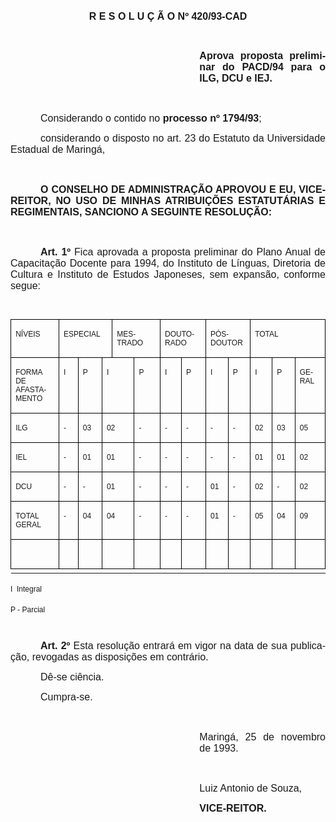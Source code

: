 <body lang=PT-BR style='tab-interval:36.0pt'>

<div class=Section1>

<p class=MsoNormal align=center style='text-align:center'><b style='mso-bidi-font-weight:
normal'><span style='font-size:12.0pt;mso-bidi-font-size:10.0pt;font-family:
Arial'>R E S O L U Ç Ã O Nº 420/93-CAD<o:p></o:p></span></b></p>

<p class=MsoNormal><o:p>&nbsp;</o:p></p>

<p class=MsoNormal style='margin-left:8.0cm;text-align:justify'><b
style='mso-bidi-font-weight:normal'><span style='font-size:12.0pt;font-family:
Arial'>Aprova proposta preliminar do PACD/94 para o ILG, DCU e IEJ.<o:p></o:p></span></b></p>

<p class=MsoNormal style='text-align:justify'><span style='font-size:12.0pt;
font-family:Arial'><o:p>&nbsp;</o:p></span></p>

<p class=MsoNormal style='text-align:justify;text-indent:36.0pt'><span
style='font-size:12.0pt;font-family:Arial'>Considerando o contido no <b
style='mso-bidi-font-weight:normal'>processo nº 1794/93</b>; <o:p></o:p></span></p>

<p class=MsoNormal style='text-align:justify;text-indent:36.0pt'><span
style='font-size:12.0pt;font-family:Arial'>considerando o disposto no art. 23
do Estatuto da Universidade Estadual de Maringá,<o:p></o:p></span></p>

<p class=MsoNormal style='text-align:justify'><span style='font-size:12.0pt;
font-family:Arial'><o:p>&nbsp;</o:p></span></p>

<p class=MsoNormal style='text-align:justify;text-indent:36.0pt'><b
style='mso-bidi-font-weight:normal'><span style='font-size:12.0pt;font-family:
Arial'>O CONSELHO DE ADMINISTRAÇÃO APROVOU E EU, VICE-REITOR, NO USO DE MINHAS
ATRIBUIÇÕES ESTATUTÁRIAS E REGIMENTAIS, SANCIONO A SEGUINTE RESOLUÇÃO:<o:p></o:p></span></b></p>

<p class=MsoNormal style='text-align:justify'><span style='font-size:12.0pt;
font-family:Arial'><o:p>&nbsp;</o:p></span></p>

<p class=MsoNormal style='text-align:justify;text-indent:36.0pt'><b
style='mso-bidi-font-weight:normal'><span style='font-size:12.0pt;font-family:
Arial'>Art. 1º</span></b><span style='font-size:12.0pt;font-family:Arial'> Fica
aprovada a proposta preliminar do Plano Anual de Capacitação Docente para 1994,
do Instituto de Línguas, Diretoria de Cultura e Instituto de Estudos Japoneses,
sem expansão, conforme segue:<o:p></o:p></span></p>

<p class=MsoNormal style='text-align:justify'><span style='font-size:9.0pt;
font-family:Arial'><o:p>&nbsp;</o:p></span></p>

<table class=MsoTableGrid border=1 cellspacing=0 cellpadding=0
 style='border-collapse:collapse;border:none;mso-border-alt:solid windowtext .5pt;
 mso-yfti-tbllook:480;mso-padding-alt:0cm 5.4pt 0cm 5.4pt;mso-border-insideh:
 .5pt solid windowtext;mso-border-insidev:.5pt solid windowtext'>
 <tr style='mso-yfti-irow:0;mso-yfti-firstrow:yes'>
  <td width=104 valign=top style='width:78.35pt;border:solid windowtext 1.0pt;
  mso-border-alt:solid windowtext .5pt;padding:0cm 5.4pt 0cm 5.4pt'>
  <p class=MsoNormal style='text-align:justify'><span style='font-size:9.0pt;
  font-family:Arial'>NÍVEIS<o:p></o:p></span></p>
  </td>
  <td width=87 colspan=3 valign=top style='width:65.0pt;border:solid windowtext 1.0pt;
  border-left:none;mso-border-left-alt:solid windowtext .5pt;mso-border-alt:
  solid windowtext .5pt;padding:0cm 5.4pt 0cm 5.4pt'>
  <p class=MsoNormal style='text-align:justify'><span style='font-size:9.0pt;
  font-family:Arial'>ESPECIAL<o:p></o:p></span></p>
  </td>
  <td width=91 colspan=2 valign=top style='width:68.2pt;border:solid windowtext 1.0pt;
  border-left:none;mso-border-left-alt:solid windowtext .5pt;mso-border-alt:
  solid windowtext .5pt;padding:0cm 5.4pt 0cm 5.4pt'>
  <p class=MsoNormal style='text-align:justify'><span style='font-size:9.0pt;
  font-family:Arial'>MESTRADO<o:p></o:p></span></p>
  </td>
  <td width=95 colspan=2 valign=top style='width:71.45pt;border:solid windowtext 1.0pt;
  border-left:none;mso-border-left-alt:solid windowtext .5pt;mso-border-alt:
  solid windowtext .5pt;padding:0cm 5.4pt 0cm 5.4pt'>
  <p class=MsoNormal style='text-align:justify'><span style='font-size:9.0pt;
  font-family:Arial'>DOUTORADO<o:p></o:p></span></p>
  </td>
  <td width=84 colspan=2 valign=top style='width:63.25pt;border:solid windowtext 1.0pt;
  border-left:none;mso-border-left-alt:solid windowtext .5pt;mso-border-alt:
  solid windowtext .5pt;padding:0cm 5.4pt 0cm 5.4pt'>
  <p class=MsoNormal style='text-align:justify'><span style='font-size:9.0pt;
  font-family:Arial'>PÓS-DOUTOR<o:p></o:p></span></p>
  </td>
  <td width=129 colspan=3 valign=top style='width:96.55pt;border:solid windowtext 1.0pt;
  border-left:none;mso-border-left-alt:solid windowtext .5pt;mso-border-alt:
  solid windowtext .5pt;padding:0cm 5.4pt 0cm 5.4pt'>
  <p class=MsoNormal style='text-align:justify'><span style='font-size:9.0pt;
  font-family:Arial'>TOTAL<o:p></o:p></span></p>
  </td>
 </tr>
 <tr style='mso-yfti-irow:1'>
  <td width=104 valign=top style='width:78.35pt;border:solid windowtext 1.0pt;
  border-top:none;mso-border-top-alt:solid windowtext .5pt;mso-border-alt:solid windowtext .5pt;
  padding:0cm 5.4pt 0cm 5.4pt'>
  <p class=MsoNormal style='text-align:justify'><span style='font-size:9.0pt;
  font-family:Arial'>FORMA DE AFASTAMENTO<o:p></o:p></span></p>
  </td>
  <td width=42 valign=top style='width:31.25pt;border-top:none;border-left:
  none;border-bottom:solid windowtext 1.0pt;border-right:solid windowtext 1.0pt;
  mso-border-top-alt:solid windowtext .5pt;mso-border-left-alt:solid windowtext .5pt;
  mso-border-alt:solid windowtext .5pt;padding:0cm 5.4pt 0cm 5.4pt'>
  <p class=MsoNormal style='text-align:justify'><span style='font-size:9.0pt;
  font-family:Arial'>I<o:p></o:p></span></p>
  </td>
  <td width=44 valign=top style='width:32.9pt;border-top:none;border-left:none;
  border-bottom:solid windowtext 1.0pt;border-right:solid windowtext 1.0pt;
  mso-border-top-alt:solid windowtext .5pt;mso-border-left-alt:solid windowtext .5pt;
  mso-border-alt:solid windowtext .5pt;padding:0cm 5.4pt 0cm 5.4pt'>
  <p class=MsoNormal style='text-align:justify'><span style='font-size:9.0pt;
  font-family:Arial'>P<o:p></o:p></span></p>
  </td>
  <td width=44 colspan=2 valign=top style='width:32.85pt;border-top:none;
  border-left:none;border-bottom:solid windowtext 1.0pt;border-right:solid windowtext 1.0pt;
  mso-border-top-alt:solid windowtext .5pt;mso-border-left-alt:solid windowtext .5pt;
  mso-border-alt:solid windowtext .5pt;padding:0cm 5.4pt 0cm 5.4pt'>
  <p class=MsoNormal style='text-align:justify'><span style='font-size:9.0pt;
  font-family:Arial'>I<o:p></o:p></span></p>
  </td>
  <td width=48 valign=top style='width:36.2pt;border-top:none;border-left:none;
  border-bottom:solid windowtext 1.0pt;border-right:solid windowtext 1.0pt;
  mso-border-top-alt:solid windowtext .5pt;mso-border-left-alt:solid windowtext .5pt;
  mso-border-alt:solid windowtext .5pt;padding:0cm 5.4pt 0cm 5.4pt'>
  <p class=MsoNormal style='text-align:justify'><span style='font-size:9.0pt;
  font-family:Arial'>P<o:p></o:p></span></p>
  </td>
  <td width=44 valign=top style='width:33.0pt;border-top:none;border-left:none;
  border-bottom:solid windowtext 1.0pt;border-right:solid windowtext 1.0pt;
  mso-border-top-alt:solid windowtext .5pt;mso-border-left-alt:solid windowtext .5pt;
  mso-border-alt:solid windowtext .5pt;padding:0cm 5.4pt 0cm 5.4pt'>
  <p class=MsoNormal style='text-align:justify'><span style='font-size:9.0pt;
  font-family:Arial'>I<o:p></o:p></span></p>
  </td>
  <td width=51 valign=top style='width:38.45pt;border-top:none;border-left:
  none;border-bottom:solid windowtext 1.0pt;border-right:solid windowtext 1.0pt;
  mso-border-top-alt:solid windowtext .5pt;mso-border-left-alt:solid windowtext .5pt;
  mso-border-alt:solid windowtext .5pt;padding:0cm 5.4pt 0cm 5.4pt'>
  <p class=MsoNormal style='text-align:justify'><span style='font-size:9.0pt;
  font-family:Arial'>P<o:p></o:p></span></p>
  </td>
  <td width=36 valign=top style='width:27.05pt;border-top:none;border-left:
  none;border-bottom:solid windowtext 1.0pt;border-right:solid windowtext 1.0pt;
  mso-border-top-alt:solid windowtext .5pt;mso-border-left-alt:solid windowtext .5pt;
  mso-border-alt:solid windowtext .5pt;padding:0cm 5.4pt 0cm 5.4pt'>
  <p class=MsoNormal style='text-align:justify'><span style='font-size:9.0pt;
  font-family:Arial'>I<o:p></o:p></span></p>
  </td>
  <td width=48 valign=top style='width:36.2pt;border-top:none;border-left:none;
  border-bottom:solid windowtext 1.0pt;border-right:solid windowtext 1.0pt;
  mso-border-top-alt:solid windowtext .5pt;mso-border-left-alt:solid windowtext .5pt;
  mso-border-alt:solid windowtext .5pt;padding:0cm 5.4pt 0cm 5.4pt'>
  <p class=MsoNormal style='text-align:justify'><span style='font-size:9.0pt;
  font-family:Arial'>P<o:p></o:p></span></p>
  </td>
  <td width=34 valign=top style='width:25.8pt;border-top:none;border-left:none;
  border-bottom:solid windowtext 1.0pt;border-right:solid windowtext 1.0pt;
  mso-border-top-alt:solid windowtext .5pt;mso-border-left-alt:solid windowtext .5pt;
  mso-border-alt:solid windowtext .5pt;padding:0cm 5.4pt 0cm 5.4pt'>
  <p class=MsoNormal style='text-align:justify'><span style='font-size:9.0pt;
  font-family:Arial'>I<o:p></o:p></span></p>
  </td>
  <td width=39 valign=top style='width:29.4pt;border-top:none;border-left:none;
  border-bottom:solid windowtext 1.0pt;border-right:solid windowtext 1.0pt;
  mso-border-top-alt:solid windowtext .5pt;mso-border-left-alt:solid windowtext .5pt;
  mso-border-alt:solid windowtext .5pt;padding:0cm 5.4pt 0cm 5.4pt'>
  <p class=MsoNormal style='text-align:justify'><span style='font-size:9.0pt;
  font-family:Arial'>P<o:p></o:p></span></p>
  </td>
  <td width=55 valign=top style='width:41.35pt;border-top:none;border-left:
  none;border-bottom:solid windowtext 1.0pt;border-right:solid windowtext 1.0pt;
  mso-border-top-alt:solid windowtext .5pt;mso-border-left-alt:solid windowtext .5pt;
  mso-border-alt:solid windowtext .5pt;padding:0cm 5.4pt 0cm 5.4pt'>
  <p class=MsoNormal style='text-align:justify'><span style='font-size:9.0pt;
  font-family:Arial'>GERAL<o:p></o:p></span></p>
  </td>
 </tr>
 <tr style='mso-yfti-irow:2'>
  <td width=104 valign=top style='width:78.35pt;border:solid windowtext 1.0pt;
  border-top:none;mso-border-top-alt:solid windowtext .5pt;mso-border-alt:solid windowtext .5pt;
  padding:0cm 5.4pt 0cm 5.4pt'>
  <p class=MsoNormal style='text-align:justify'><span style='font-size:9.0pt;
  font-family:Arial'>ILG<o:p></o:p></span></p>
  </td>
  <td width=42 valign=top style='width:31.25pt;border-top:none;border-left:
  none;border-bottom:solid windowtext 1.0pt;border-right:solid windowtext 1.0pt;
  mso-border-top-alt:solid windowtext .5pt;mso-border-left-alt:solid windowtext .5pt;
  mso-border-alt:solid windowtext .5pt;padding:0cm 5.4pt 0cm 5.4pt'>
  <p class=MsoNormal style='text-align:justify'><span style='font-size:9.0pt;
  font-family:Arial'>-<o:p></o:p></span></p>
  </td>
  <td width=44 valign=top style='width:32.9pt;border-top:none;border-left:none;
  border-bottom:solid windowtext 1.0pt;border-right:solid windowtext 1.0pt;
  mso-border-top-alt:solid windowtext .5pt;mso-border-left-alt:solid windowtext .5pt;
  mso-border-alt:solid windowtext .5pt;padding:0cm 5.4pt 0cm 5.4pt'>
  <p class=MsoNormal style='text-align:justify'><span style='font-size:9.0pt;
  font-family:Arial'>03<o:p></o:p></span></p>
  </td>
  <td width=44 colspan=2 valign=top style='width:32.85pt;border-top:none;
  border-left:none;border-bottom:solid windowtext 1.0pt;border-right:solid windowtext 1.0pt;
  mso-border-top-alt:solid windowtext .5pt;mso-border-left-alt:solid windowtext .5pt;
  mso-border-alt:solid windowtext .5pt;padding:0cm 5.4pt 0cm 5.4pt'>
  <p class=MsoNormal style='text-align:justify'><span style='font-size:9.0pt;
  font-family:Arial'>02<o:p></o:p></span></p>
  </td>
  <td width=48 valign=top style='width:36.2pt;border-top:none;border-left:none;
  border-bottom:solid windowtext 1.0pt;border-right:solid windowtext 1.0pt;
  mso-border-top-alt:solid windowtext .5pt;mso-border-left-alt:solid windowtext .5pt;
  mso-border-alt:solid windowtext .5pt;padding:0cm 5.4pt 0cm 5.4pt'>
  <p class=MsoNormal style='text-align:justify'><span style='font-size:9.0pt;
  font-family:Arial'>-<o:p></o:p></span></p>
  </td>
  <td width=44 valign=top style='width:33.0pt;border-top:none;border-left:none;
  border-bottom:solid windowtext 1.0pt;border-right:solid windowtext 1.0pt;
  mso-border-top-alt:solid windowtext .5pt;mso-border-left-alt:solid windowtext .5pt;
  mso-border-alt:solid windowtext .5pt;padding:0cm 5.4pt 0cm 5.4pt'>
  <p class=MsoNormal style='text-align:justify'><span style='font-size:9.0pt;
  font-family:Arial'>-<o:p></o:p></span></p>
  </td>
  <td width=51 valign=top style='width:38.45pt;border-top:none;border-left:
  none;border-bottom:solid windowtext 1.0pt;border-right:solid windowtext 1.0pt;
  mso-border-top-alt:solid windowtext .5pt;mso-border-left-alt:solid windowtext .5pt;
  mso-border-alt:solid windowtext .5pt;padding:0cm 5.4pt 0cm 5.4pt'>
  <p class=MsoNormal style='text-align:justify'><span style='font-size:9.0pt;
  font-family:Arial'>-<o:p></o:p></span></p>
  </td>
  <td width=36 valign=top style='width:27.05pt;border-top:none;border-left:
  none;border-bottom:solid windowtext 1.0pt;border-right:solid windowtext 1.0pt;
  mso-border-top-alt:solid windowtext .5pt;mso-border-left-alt:solid windowtext .5pt;
  mso-border-alt:solid windowtext .5pt;padding:0cm 5.4pt 0cm 5.4pt'>
  <p class=MsoNormal style='text-align:justify'><span style='font-size:9.0pt;
  font-family:Arial'>-<o:p></o:p></span></p>
  </td>
  <td width=48 valign=top style='width:36.2pt;border-top:none;border-left:none;
  border-bottom:solid windowtext 1.0pt;border-right:solid windowtext 1.0pt;
  mso-border-top-alt:solid windowtext .5pt;mso-border-left-alt:solid windowtext .5pt;
  mso-border-alt:solid windowtext .5pt;padding:0cm 5.4pt 0cm 5.4pt'>
  <p class=MsoNormal style='text-align:justify'><span style='font-size:9.0pt;
  font-family:Arial'>-<o:p></o:p></span></p>
  </td>
  <td width=34 valign=top style='width:25.8pt;border-top:none;border-left:none;
  border-bottom:solid windowtext 1.0pt;border-right:solid windowtext 1.0pt;
  mso-border-top-alt:solid windowtext .5pt;mso-border-left-alt:solid windowtext .5pt;
  mso-border-alt:solid windowtext .5pt;padding:0cm 5.4pt 0cm 5.4pt'>
  <p class=MsoNormal style='text-align:justify'><span style='font-size:9.0pt;
  font-family:Arial'>02<o:p></o:p></span></p>
  </td>
  <td width=39 valign=top style='width:29.4pt;border-top:none;border-left:none;
  border-bottom:solid windowtext 1.0pt;border-right:solid windowtext 1.0pt;
  mso-border-top-alt:solid windowtext .5pt;mso-border-left-alt:solid windowtext .5pt;
  mso-border-alt:solid windowtext .5pt;padding:0cm 5.4pt 0cm 5.4pt'>
  <p class=MsoNormal style='text-align:justify'><span style='font-size:9.0pt;
  font-family:Arial'>03<o:p></o:p></span></p>
  </td>
  <td width=55 valign=top style='width:41.35pt;border-top:none;border-left:
  none;border-bottom:solid windowtext 1.0pt;border-right:solid windowtext 1.0pt;
  mso-border-top-alt:solid windowtext .5pt;mso-border-left-alt:solid windowtext .5pt;
  mso-border-alt:solid windowtext .5pt;padding:0cm 5.4pt 0cm 5.4pt'>
  <p class=MsoNormal style='text-align:justify'><span style='font-size:9.0pt;
  font-family:Arial'>05<o:p></o:p></span></p>
  </td>
 </tr>
 <tr style='mso-yfti-irow:3'>
  <td width=104 valign=top style='width:78.35pt;border:solid windowtext 1.0pt;
  border-top:none;mso-border-top-alt:solid windowtext .5pt;mso-border-alt:solid windowtext .5pt;
  padding:0cm 5.4pt 0cm 5.4pt'>
  <p class=MsoNormal style='text-align:justify'><span style='font-size:9.0pt;
  font-family:Arial'>IEL<o:p></o:p></span></p>
  </td>
  <td width=42 valign=top style='width:31.25pt;border-top:none;border-left:
  none;border-bottom:solid windowtext 1.0pt;border-right:solid windowtext 1.0pt;
  mso-border-top-alt:solid windowtext .5pt;mso-border-left-alt:solid windowtext .5pt;
  mso-border-alt:solid windowtext .5pt;padding:0cm 5.4pt 0cm 5.4pt'>
  <p class=MsoNormal style='text-align:justify'><span style='font-size:9.0pt;
  font-family:Arial'>-<o:p></o:p></span></p>
  </td>
  <td width=44 valign=top style='width:32.9pt;border-top:none;border-left:none;
  border-bottom:solid windowtext 1.0pt;border-right:solid windowtext 1.0pt;
  mso-border-top-alt:solid windowtext .5pt;mso-border-left-alt:solid windowtext .5pt;
  mso-border-alt:solid windowtext .5pt;padding:0cm 5.4pt 0cm 5.4pt'>
  <p class=MsoNormal style='text-align:justify'><span style='font-size:9.0pt;
  font-family:Arial'>01<o:p></o:p></span></p>
  </td>
  <td width=44 colspan=2 valign=top style='width:32.85pt;border-top:none;
  border-left:none;border-bottom:solid windowtext 1.0pt;border-right:solid windowtext 1.0pt;
  mso-border-top-alt:solid windowtext .5pt;mso-border-left-alt:solid windowtext .5pt;
  mso-border-alt:solid windowtext .5pt;padding:0cm 5.4pt 0cm 5.4pt'>
  <p class=MsoNormal style='text-align:justify'><span style='font-size:9.0pt;
  font-family:Arial'>01<o:p></o:p></span></p>
  </td>
  <td width=48 valign=top style='width:36.2pt;border-top:none;border-left:none;
  border-bottom:solid windowtext 1.0pt;border-right:solid windowtext 1.0pt;
  mso-border-top-alt:solid windowtext .5pt;mso-border-left-alt:solid windowtext .5pt;
  mso-border-alt:solid windowtext .5pt;padding:0cm 5.4pt 0cm 5.4pt'>
  <p class=MsoNormal style='text-align:justify'><span style='font-size:9.0pt;
  font-family:Arial'>-<o:p></o:p></span></p>
  </td>
  <td width=44 valign=top style='width:33.0pt;border-top:none;border-left:none;
  border-bottom:solid windowtext 1.0pt;border-right:solid windowtext 1.0pt;
  mso-border-top-alt:solid windowtext .5pt;mso-border-left-alt:solid windowtext .5pt;
  mso-border-alt:solid windowtext .5pt;padding:0cm 5.4pt 0cm 5.4pt'>
  <p class=MsoNormal style='text-align:justify'><span style='font-size:9.0pt;
  font-family:Arial'>-<o:p></o:p></span></p>
  </td>
  <td width=51 valign=top style='width:38.45pt;border-top:none;border-left:
  none;border-bottom:solid windowtext 1.0pt;border-right:solid windowtext 1.0pt;
  mso-border-top-alt:solid windowtext .5pt;mso-border-left-alt:solid windowtext .5pt;
  mso-border-alt:solid windowtext .5pt;padding:0cm 5.4pt 0cm 5.4pt'>
  <p class=MsoNormal style='text-align:justify'><span style='font-size:9.0pt;
  font-family:Arial'>-<o:p></o:p></span></p>
  </td>
  <td width=36 valign=top style='width:27.05pt;border-top:none;border-left:
  none;border-bottom:solid windowtext 1.0pt;border-right:solid windowtext 1.0pt;
  mso-border-top-alt:solid windowtext .5pt;mso-border-left-alt:solid windowtext .5pt;
  mso-border-alt:solid windowtext .5pt;padding:0cm 5.4pt 0cm 5.4pt'>
  <p class=MsoNormal style='text-align:justify'><span style='font-size:9.0pt;
  font-family:Arial'>-<o:p></o:p></span></p>
  </td>
  <td width=48 valign=top style='width:36.2pt;border-top:none;border-left:none;
  border-bottom:solid windowtext 1.0pt;border-right:solid windowtext 1.0pt;
  mso-border-top-alt:solid windowtext .5pt;mso-border-left-alt:solid windowtext .5pt;
  mso-border-alt:solid windowtext .5pt;padding:0cm 5.4pt 0cm 5.4pt'>
  <p class=MsoNormal style='text-align:justify'><span style='font-size:9.0pt;
  font-family:Arial'>-<o:p></o:p></span></p>
  </td>
  <td width=34 valign=top style='width:25.8pt;border-top:none;border-left:none;
  border-bottom:solid windowtext 1.0pt;border-right:solid windowtext 1.0pt;
  mso-border-top-alt:solid windowtext .5pt;mso-border-left-alt:solid windowtext .5pt;
  mso-border-alt:solid windowtext .5pt;padding:0cm 5.4pt 0cm 5.4pt'>
  <p class=MsoNormal style='text-align:justify'><span style='font-size:9.0pt;
  font-family:Arial'>01<o:p></o:p></span></p>
  </td>
  <td width=39 valign=top style='width:29.4pt;border-top:none;border-left:none;
  border-bottom:solid windowtext 1.0pt;border-right:solid windowtext 1.0pt;
  mso-border-top-alt:solid windowtext .5pt;mso-border-left-alt:solid windowtext .5pt;
  mso-border-alt:solid windowtext .5pt;padding:0cm 5.4pt 0cm 5.4pt'>
  <p class=MsoNormal style='text-align:justify'><span style='font-size:9.0pt;
  font-family:Arial'>01<o:p></o:p></span></p>
  </td>
  <td width=55 valign=top style='width:41.35pt;border-top:none;border-left:
  none;border-bottom:solid windowtext 1.0pt;border-right:solid windowtext 1.0pt;
  mso-border-top-alt:solid windowtext .5pt;mso-border-left-alt:solid windowtext .5pt;
  mso-border-alt:solid windowtext .5pt;padding:0cm 5.4pt 0cm 5.4pt'>
  <p class=MsoNormal style='text-align:justify'><span style='font-size:9.0pt;
  font-family:Arial'>02<o:p></o:p></span></p>
  </td>
 </tr>
 <tr style='mso-yfti-irow:4'>
  <td width=104 valign=top style='width:78.35pt;border:solid windowtext 1.0pt;
  border-top:none;mso-border-top-alt:solid windowtext .5pt;mso-border-alt:solid windowtext .5pt;
  padding:0cm 5.4pt 0cm 5.4pt'>
  <p class=MsoNormal style='text-align:justify'><span style='font-size:9.0pt;
  font-family:Arial'>DCU<o:p></o:p></span></p>
  </td>
  <td width=42 valign=top style='width:31.25pt;border-top:none;border-left:
  none;border-bottom:solid windowtext 1.0pt;border-right:solid windowtext 1.0pt;
  mso-border-top-alt:solid windowtext .5pt;mso-border-left-alt:solid windowtext .5pt;
  mso-border-alt:solid windowtext .5pt;padding:0cm 5.4pt 0cm 5.4pt'>
  <p class=MsoNormal style='text-align:justify'><span style='font-size:9.0pt;
  font-family:Arial'>-<o:p></o:p></span></p>
  </td>
  <td width=44 valign=top style='width:32.9pt;border-top:none;border-left:none;
  border-bottom:solid windowtext 1.0pt;border-right:solid windowtext 1.0pt;
  mso-border-top-alt:solid windowtext .5pt;mso-border-left-alt:solid windowtext .5pt;
  mso-border-alt:solid windowtext .5pt;padding:0cm 5.4pt 0cm 5.4pt'>
  <p class=MsoNormal style='text-align:justify'><span style='font-size:9.0pt;
  font-family:Arial'>-<o:p></o:p></span></p>
  </td>
  <td width=44 colspan=2 valign=top style='width:32.85pt;border-top:none;
  border-left:none;border-bottom:solid windowtext 1.0pt;border-right:solid windowtext 1.0pt;
  mso-border-top-alt:solid windowtext .5pt;mso-border-left-alt:solid windowtext .5pt;
  mso-border-alt:solid windowtext .5pt;padding:0cm 5.4pt 0cm 5.4pt'>
  <p class=MsoNormal style='text-align:justify'><span style='font-size:9.0pt;
  font-family:Arial'>01<o:p></o:p></span></p>
  </td>
  <td width=48 valign=top style='width:36.2pt;border-top:none;border-left:none;
  border-bottom:solid windowtext 1.0pt;border-right:solid windowtext 1.0pt;
  mso-border-top-alt:solid windowtext .5pt;mso-border-left-alt:solid windowtext .5pt;
  mso-border-alt:solid windowtext .5pt;padding:0cm 5.4pt 0cm 5.4pt'>
  <p class=MsoNormal style='text-align:justify'><span style='font-size:9.0pt;
  font-family:Arial'>-<o:p></o:p></span></p>
  </td>
  <td width=44 valign=top style='width:33.0pt;border-top:none;border-left:none;
  border-bottom:solid windowtext 1.0pt;border-right:solid windowtext 1.0pt;
  mso-border-top-alt:solid windowtext .5pt;mso-border-left-alt:solid windowtext .5pt;
  mso-border-alt:solid windowtext .5pt;padding:0cm 5.4pt 0cm 5.4pt'>
  <p class=MsoNormal style='text-align:justify'><span style='font-size:9.0pt;
  font-family:Arial'>-<o:p></o:p></span></p>
  </td>
  <td width=51 valign=top style='width:38.45pt;border-top:none;border-left:
  none;border-bottom:solid windowtext 1.0pt;border-right:solid windowtext 1.0pt;
  mso-border-top-alt:solid windowtext .5pt;mso-border-left-alt:solid windowtext .5pt;
  mso-border-alt:solid windowtext .5pt;padding:0cm 5.4pt 0cm 5.4pt'>
  <p class=MsoNormal style='text-align:justify'><span style='font-size:9.0pt;
  font-family:Arial'>-<o:p></o:p></span></p>
  </td>
  <td width=36 valign=top style='width:27.05pt;border-top:none;border-left:
  none;border-bottom:solid windowtext 1.0pt;border-right:solid windowtext 1.0pt;
  mso-border-top-alt:solid windowtext .5pt;mso-border-left-alt:solid windowtext .5pt;
  mso-border-alt:solid windowtext .5pt;padding:0cm 5.4pt 0cm 5.4pt'>
  <p class=MsoNormal style='text-align:justify'><span style='font-size:9.0pt;
  font-family:Arial'>01<o:p></o:p></span></p>
  </td>
  <td width=48 valign=top style='width:36.2pt;border-top:none;border-left:none;
  border-bottom:solid windowtext 1.0pt;border-right:solid windowtext 1.0pt;
  mso-border-top-alt:solid windowtext .5pt;mso-border-left-alt:solid windowtext .5pt;
  mso-border-alt:solid windowtext .5pt;padding:0cm 5.4pt 0cm 5.4pt'>
  <p class=MsoNormal style='text-align:justify'><span style='font-size:9.0pt;
  font-family:Arial'>-<o:p></o:p></span></p>
  </td>
  <td width=34 valign=top style='width:25.8pt;border-top:none;border-left:none;
  border-bottom:solid windowtext 1.0pt;border-right:solid windowtext 1.0pt;
  mso-border-top-alt:solid windowtext .5pt;mso-border-left-alt:solid windowtext .5pt;
  mso-border-alt:solid windowtext .5pt;padding:0cm 5.4pt 0cm 5.4pt'>
  <p class=MsoNormal style='text-align:justify'><span style='font-size:9.0pt;
  font-family:Arial'>02<o:p></o:p></span></p>
  </td>
  <td width=39 valign=top style='width:29.4pt;border-top:none;border-left:none;
  border-bottom:solid windowtext 1.0pt;border-right:solid windowtext 1.0pt;
  mso-border-top-alt:solid windowtext .5pt;mso-border-left-alt:solid windowtext .5pt;
  mso-border-alt:solid windowtext .5pt;padding:0cm 5.4pt 0cm 5.4pt'>
  <p class=MsoNormal style='text-align:justify'><span style='font-size:9.0pt;
  font-family:Arial'>-<o:p></o:p></span></p>
  </td>
  <td width=55 valign=top style='width:41.35pt;border-top:none;border-left:
  none;border-bottom:solid windowtext 1.0pt;border-right:solid windowtext 1.0pt;
  mso-border-top-alt:solid windowtext .5pt;mso-border-left-alt:solid windowtext .5pt;
  mso-border-alt:solid windowtext .5pt;padding:0cm 5.4pt 0cm 5.4pt'>
  <p class=MsoNormal style='text-align:justify'><span style='font-size:9.0pt;
  font-family:Arial'>02<o:p></o:p></span></p>
  </td>
 </tr>
 <tr style='mso-yfti-irow:5'>
  <td width=104 valign=top style='width:78.35pt;border:solid windowtext 1.0pt;
  border-top:none;mso-border-top-alt:solid windowtext .5pt;mso-border-alt:solid windowtext .5pt;
  padding:0cm 5.4pt 0cm 5.4pt'>
  <p class=MsoNormal style='text-align:justify'><span style='font-size:9.0pt;
  font-family:Arial'>TOTAL GERAL<o:p></o:p></span></p>
  </td>
  <td width=42 valign=top style='width:31.25pt;border-top:none;border-left:
  none;border-bottom:solid windowtext 1.0pt;border-right:solid windowtext 1.0pt;
  mso-border-top-alt:solid windowtext .5pt;mso-border-left-alt:solid windowtext .5pt;
  mso-border-alt:solid windowtext .5pt;padding:0cm 5.4pt 0cm 5.4pt'>
  <p class=MsoNormal style='text-align:justify'><span style='font-size:9.0pt;
  font-family:Arial'>-<o:p></o:p></span></p>
  </td>
  <td width=44 valign=top style='width:32.9pt;border-top:none;border-left:none;
  border-bottom:solid windowtext 1.0pt;border-right:solid windowtext 1.0pt;
  mso-border-top-alt:solid windowtext .5pt;mso-border-left-alt:solid windowtext .5pt;
  mso-border-alt:solid windowtext .5pt;padding:0cm 5.4pt 0cm 5.4pt'>
  <p class=MsoNormal style='text-align:justify'><span style='font-size:9.0pt;
  font-family:Arial'>04<o:p></o:p></span></p>
  </td>
  <td width=44 colspan=2 valign=top style='width:32.85pt;border-top:none;
  border-left:none;border-bottom:solid windowtext 1.0pt;border-right:solid windowtext 1.0pt;
  mso-border-top-alt:solid windowtext .5pt;mso-border-left-alt:solid windowtext .5pt;
  mso-border-alt:solid windowtext .5pt;padding:0cm 5.4pt 0cm 5.4pt'>
  <p class=MsoNormal style='text-align:justify'><span style='font-size:9.0pt;
  font-family:Arial'>04<o:p></o:p></span></p>
  </td>
  <td width=48 valign=top style='width:36.2pt;border-top:none;border-left:none;
  border-bottom:solid windowtext 1.0pt;border-right:solid windowtext 1.0pt;
  mso-border-top-alt:solid windowtext .5pt;mso-border-left-alt:solid windowtext .5pt;
  mso-border-alt:solid windowtext .5pt;padding:0cm 5.4pt 0cm 5.4pt'>
  <p class=MsoNormal style='text-align:justify'><span style='font-size:9.0pt;
  font-family:Arial'>-<o:p></o:p></span></p>
  </td>
  <td width=44 valign=top style='width:33.0pt;border-top:none;border-left:none;
  border-bottom:solid windowtext 1.0pt;border-right:solid windowtext 1.0pt;
  mso-border-top-alt:solid windowtext .5pt;mso-border-left-alt:solid windowtext .5pt;
  mso-border-alt:solid windowtext .5pt;padding:0cm 5.4pt 0cm 5.4pt'>
  <p class=MsoNormal style='text-align:justify'><span style='font-size:9.0pt;
  font-family:Arial'>-<o:p></o:p></span></p>
  </td>
  <td width=51 valign=top style='width:38.45pt;border-top:none;border-left:
  none;border-bottom:solid windowtext 1.0pt;border-right:solid windowtext 1.0pt;
  mso-border-top-alt:solid windowtext .5pt;mso-border-left-alt:solid windowtext .5pt;
  mso-border-alt:solid windowtext .5pt;padding:0cm 5.4pt 0cm 5.4pt'>
  <p class=MsoNormal style='text-align:justify'><span style='font-size:9.0pt;
  font-family:Arial'>-<o:p></o:p></span></p>
  </td>
  <td width=36 valign=top style='width:27.05pt;border-top:none;border-left:
  none;border-bottom:solid windowtext 1.0pt;border-right:solid windowtext 1.0pt;
  mso-border-top-alt:solid windowtext .5pt;mso-border-left-alt:solid windowtext .5pt;
  mso-border-alt:solid windowtext .5pt;padding:0cm 5.4pt 0cm 5.4pt'>
  <p class=MsoNormal style='text-align:justify'><span style='font-size:9.0pt;
  font-family:Arial'>01<o:p></o:p></span></p>
  </td>
  <td width=48 valign=top style='width:36.2pt;border-top:none;border-left:none;
  border-bottom:solid windowtext 1.0pt;border-right:solid windowtext 1.0pt;
  mso-border-top-alt:solid windowtext .5pt;mso-border-left-alt:solid windowtext .5pt;
  mso-border-alt:solid windowtext .5pt;padding:0cm 5.4pt 0cm 5.4pt'>
  <p class=MsoNormal style='text-align:justify'><span style='font-size:9.0pt;
  font-family:Arial'>-<o:p></o:p></span></p>
  </td>
  <td width=34 valign=top style='width:25.8pt;border-top:none;border-left:none;
  border-bottom:solid windowtext 1.0pt;border-right:solid windowtext 1.0pt;
  mso-border-top-alt:solid windowtext .5pt;mso-border-left-alt:solid windowtext .5pt;
  mso-border-alt:solid windowtext .5pt;padding:0cm 5.4pt 0cm 5.4pt'>
  <p class=MsoNormal style='text-align:justify'><span style='font-size:9.0pt;
  font-family:Arial'>05<o:p></o:p></span></p>
  </td>
  <td width=39 valign=top style='width:29.4pt;border-top:none;border-left:none;
  border-bottom:solid windowtext 1.0pt;border-right:solid windowtext 1.0pt;
  mso-border-top-alt:solid windowtext .5pt;mso-border-left-alt:solid windowtext .5pt;
  mso-border-alt:solid windowtext .5pt;padding:0cm 5.4pt 0cm 5.4pt'>
  <p class=MsoNormal style='text-align:justify'><span style='font-size:9.0pt;
  font-family:Arial'>04<o:p></o:p></span></p>
  </td>
  <td width=55 valign=top style='width:41.35pt;border-top:none;border-left:
  none;border-bottom:solid windowtext 1.0pt;border-right:solid windowtext 1.0pt;
  mso-border-top-alt:solid windowtext .5pt;mso-border-left-alt:solid windowtext .5pt;
  mso-border-alt:solid windowtext .5pt;padding:0cm 5.4pt 0cm 5.4pt'>
  <p class=MsoNormal style='text-align:justify'><span style='font-size:9.0pt;
  font-family:Arial'>09<o:p></o:p></span></p>
  </td>
 </tr>
 <tr style='mso-yfti-irow:6;mso-yfti-lastrow:yes'>
  <td width=104 valign=top style='width:78.35pt;border:solid windowtext 1.0pt;
  border-top:none;mso-border-top-alt:solid windowtext .5pt;mso-border-alt:solid windowtext .5pt;
  padding:0cm 5.4pt 0cm 5.4pt'>
  <p class=MsoNormal style='text-align:justify'><span style='font-size:9.0pt;
  font-family:Arial'><o:p>&nbsp;</o:p></span></p>
  </td>
  <td width=42 valign=top style='width:31.25pt;border-top:none;border-left:
  none;border-bottom:solid windowtext 1.0pt;border-right:solid windowtext 1.0pt;
  mso-border-top-alt:solid windowtext .5pt;mso-border-left-alt:solid windowtext .5pt;
  mso-border-alt:solid windowtext .5pt;padding:0cm 5.4pt 0cm 5.4pt'>
  <p class=MsoNormal style='text-align:justify'><span style='font-size:9.0pt;
  font-family:Arial'><o:p>&nbsp;</o:p></span></p>
  </td>
  <td width=44 valign=top style='width:32.9pt;border-top:none;border-left:none;
  border-bottom:solid windowtext 1.0pt;border-right:solid windowtext 1.0pt;
  mso-border-top-alt:solid windowtext .5pt;mso-border-left-alt:solid windowtext .5pt;
  mso-border-alt:solid windowtext .5pt;padding:0cm 5.4pt 0cm 5.4pt'>
  <p class=MsoNormal style='text-align:justify'><span style='font-size:9.0pt;
  font-family:Arial'><o:p>&nbsp;</o:p></span></p>
  </td>
  <td width=44 colspan=2 valign=top style='width:32.85pt;border-top:none;
  border-left:none;border-bottom:solid windowtext 1.0pt;border-right:solid windowtext 1.0pt;
  mso-border-top-alt:solid windowtext .5pt;mso-border-left-alt:solid windowtext .5pt;
  mso-border-alt:solid windowtext .5pt;padding:0cm 5.4pt 0cm 5.4pt'>
  <p class=MsoNormal style='text-align:justify'><span style='font-size:9.0pt;
  font-family:Arial'><o:p>&nbsp;</o:p></span></p>
  </td>
  <td width=48 valign=top style='width:36.2pt;border-top:none;border-left:none;
  border-bottom:solid windowtext 1.0pt;border-right:solid windowtext 1.0pt;
  mso-border-top-alt:solid windowtext .5pt;mso-border-left-alt:solid windowtext .5pt;
  mso-border-alt:solid windowtext .5pt;padding:0cm 5.4pt 0cm 5.4pt'>
  <p class=MsoNormal style='text-align:justify'><span style='font-size:9.0pt;
  font-family:Arial'><o:p>&nbsp;</o:p></span></p>
  </td>
  <td width=44 valign=top style='width:33.0pt;border-top:none;border-left:none;
  border-bottom:solid windowtext 1.0pt;border-right:solid windowtext 1.0pt;
  mso-border-top-alt:solid windowtext .5pt;mso-border-left-alt:solid windowtext .5pt;
  mso-border-alt:solid windowtext .5pt;padding:0cm 5.4pt 0cm 5.4pt'>
  <p class=MsoNormal style='text-align:justify'><span style='font-size:9.0pt;
  font-family:Arial'><o:p>&nbsp;</o:p></span></p>
  </td>
  <td width=51 valign=top style='width:38.45pt;border-top:none;border-left:
  none;border-bottom:solid windowtext 1.0pt;border-right:solid windowtext 1.0pt;
  mso-border-top-alt:solid windowtext .5pt;mso-border-left-alt:solid windowtext .5pt;
  mso-border-alt:solid windowtext .5pt;padding:0cm 5.4pt 0cm 5.4pt'>
  <p class=MsoNormal style='text-align:justify'><span style='font-size:9.0pt;
  font-family:Arial'><o:p>&nbsp;</o:p></span></p>
  </td>
  <td width=36 valign=top style='width:27.05pt;border-top:none;border-left:
  none;border-bottom:solid windowtext 1.0pt;border-right:solid windowtext 1.0pt;
  mso-border-top-alt:solid windowtext .5pt;mso-border-left-alt:solid windowtext .5pt;
  mso-border-alt:solid windowtext .5pt;padding:0cm 5.4pt 0cm 5.4pt'>
  <p class=MsoNormal style='text-align:justify'><span style='font-size:9.0pt;
  font-family:Arial'><o:p>&nbsp;</o:p></span></p>
  </td>
  <td width=48 valign=top style='width:36.2pt;border-top:none;border-left:none;
  border-bottom:solid windowtext 1.0pt;border-right:solid windowtext 1.0pt;
  mso-border-top-alt:solid windowtext .5pt;mso-border-left-alt:solid windowtext .5pt;
  mso-border-alt:solid windowtext .5pt;padding:0cm 5.4pt 0cm 5.4pt'>
  <p class=MsoNormal style='text-align:justify'><span style='font-size:9.0pt;
  font-family:Arial'><o:p>&nbsp;</o:p></span></p>
  </td>
  <td width=34 valign=top style='width:25.8pt;border-top:none;border-left:none;
  border-bottom:solid windowtext 1.0pt;border-right:solid windowtext 1.0pt;
  mso-border-top-alt:solid windowtext .5pt;mso-border-left-alt:solid windowtext .5pt;
  mso-border-alt:solid windowtext .5pt;padding:0cm 5.4pt 0cm 5.4pt'>
  <p class=MsoNormal style='text-align:justify'><span style='font-size:9.0pt;
  font-family:Arial'><o:p>&nbsp;</o:p></span></p>
  </td>
  <td width=39 valign=top style='width:29.4pt;border-top:none;border-left:none;
  border-bottom:solid windowtext 1.0pt;border-right:solid windowtext 1.0pt;
  mso-border-top-alt:solid windowtext .5pt;mso-border-left-alt:solid windowtext .5pt;
  mso-border-alt:solid windowtext .5pt;padding:0cm 5.4pt 0cm 5.4pt'>
  <p class=MsoNormal style='text-align:justify'><span style='font-size:9.0pt;
  font-family:Arial'><o:p>&nbsp;</o:p></span></p>
  </td>
  <td width=55 valign=top style='width:41.35pt;border-top:none;border-left:
  none;border-bottom:solid windowtext 1.0pt;border-right:solid windowtext 1.0pt;
  mso-border-top-alt:solid windowtext .5pt;mso-border-left-alt:solid windowtext .5pt;
  mso-border-alt:solid windowtext .5pt;padding:0cm 5.4pt 0cm 5.4pt'>
  <p class=MsoNormal style='text-align:justify'><span style='font-size:9.0pt;
  font-family:Arial'><o:p>&nbsp;</o:p></span></p>
  </td>
 </tr>
 <![if !supportMisalignedColumns]>
 <tr height=0>
  <td width=104 style='border:none'></td>
  <td width=42 style='border:none'></td>
  <td width=44 style='border:none'></td>
  <td width=1 style='border:none'></td>
  <td width=43 style='border:none'></td>
  <td width=48 style='border:none'></td>
  <td width=44 style='border:none'></td>
  <td width=51 style='border:none'></td>
  <td width=36 style='border:none'></td>
  <td width=48 style='border:none'></td>
  <td width=34 style='border:none'></td>
  <td width=39 style='border:none'></td>
  <td width=55 style='border:none'></td>
 </tr>
 <![endif]>
</table>

<p class=MsoNormal style='text-align:justify'><span style='font-size:9.0pt;
font-family:Arial'>I  Integral<o:p></o:p></span></p>

<p class=MsoNormal style='text-align:justify'><span style='font-size:9.0pt;
font-family:Arial'>P - Parcial<o:p></o:p></span></p>

<p class=MsoNormal style='text-align:justify'><span style='font-size:9.0pt;
font-family:Arial'><o:p>&nbsp;</o:p></span></p>

<p class=MsoNormal style='text-align:justify;text-indent:36.0pt'><b
style='mso-bidi-font-weight:normal'><span style='font-size:12.0pt;font-family:
Arial'>Art. 2º</span></b><span style='font-size:12.0pt;font-family:Arial'> Esta
resolução entrará em vigor na data de sua publicação, revogadas as disposições
em contrário.<o:p></o:p></span></p>

<p class=MsoNormal style='text-align:justify;text-indent:36.0pt'><span
style='font-size:12.0pt;font-family:Arial'>Dê-se ciência.<o:p></o:p></span></p>

<p class=MsoNormal style='text-align:justify;text-indent:36.0pt'><span
style='font-size:12.0pt;font-family:Arial'>Cumpra-se.<o:p></o:p></span></p>

<p class=MsoNormal style='text-align:justify'><span style='font-size:12.0pt;
font-family:Arial'><o:p>&nbsp;</o:p></span></p>

<p class=MsoNormal style='margin-left:8.0cm;text-align:justify'><span
style='font-size:12.0pt;font-family:Arial'>Maringá, 25 de novembro de 1993.<o:p></o:p></span></p>

<p class=MsoNormal style='margin-left:8.0cm;text-align:justify'><span
style='font-size:12.0pt;font-family:Arial'><o:p>&nbsp;</o:p></span></p>

<p class=MsoNormal style='margin-left:8.0cm;text-align:justify'><span
style='font-size:12.0pt;font-family:Arial'>Luiz Antonio de Souza,<o:p></o:p></span></p>

<p class=MsoNormal style='margin-left:8.0cm;text-align:justify'><b
style='mso-bidi-font-weight:normal'><span style='font-size:12.0pt;font-family:
Arial'>VICE-REITOR.<o:p></o:p></span></b></p>

<p class=MsoNormal style='text-align:justify'><span style='font-size:12.0pt;
font-family:Arial'><o:p>&nbsp;</o:p></span></p>

<p class=MsoNormal><o:p>&nbsp;</o:p></p>

<p class=MsoNormal><o:p>&nbsp;</o:p></p>

<p class=MsoNormal><o:p>&nbsp;</o:p></p>

<p class=MsoNormal><o:p>&nbsp;</o:p></p>

</div>

</body>
